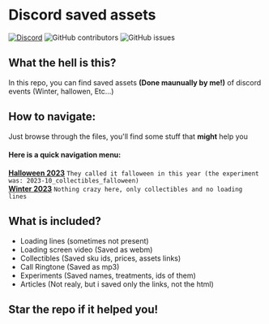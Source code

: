 # Discord saved assets
[![Discord](https://img.shields.io/discord/1103066670576193627?style=for-the-badge&color=%235562EA)](https://discord.gg/Q6UYNawvaF)
 ![GitHub contributors](https://img.shields.io/github/contributors/happyendermangit/discord-saved-assets?style=for-the-badge) ![GitHub issues](https://img.shields.io/github/issues/happyendermangit/discord-saved-assets?style=for-the-badge)

## What the hell is this?
In this repo, you can find saved assets **(Done maunually by me!)** of discord events (Winter, hallowen, Etc...)


## How to navigate: 

Just browse through the files, you'll find some stuff that **might** help you
#### Here is a quick navigation menu:
**[Halloween 2023](./halloween-2023)** `They called it falloween in this year (the experiment was: 2023-10_collectibles_falloween)`<br>
**[Winter 2023](./winter-2023)** `Nothing crazy here, only collectibles and no loading lines`


## What is included?
- Loading lines (sometimes not present)
- Loading screen video (Saved as webm)
- Collectibles (Saved sku ids, prices, assets links)
- Call Ringtone (Saved as mp3)
- Experiments (Saved names, treatments, ids of them)
- Articles (Not realy, but i saved only the links, not the html)

## Star the repo if it helped you!

